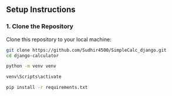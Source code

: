 ## Setup Instructions

### 1. Clone the Repository
Clone this repository to your local machine:
```bash
git clone https://github.com/Sudhir4500/SimpleCalc_django.git
cd django-calculator

python -m venv venv

venv\Scripts\activate

pip install -r requirements.txt
